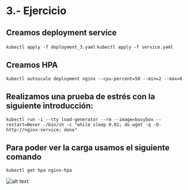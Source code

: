 # 3.- Ejercicio

## Creamos deployment service

``` kubectl apply -f deployment_3.yaml ```
``` kubectl apply -f service.yaml ```


## Creamos HPA

``` kubectl autoscale deployment nginx --cpu-percent=50 --min=2 --max=6 ```

## Realizamos una prueba de estrés con la siguiente introducción:

```kubectl run -i --tty load-generator --rm --image=busybox --restart=Never -/bin/sh -c "while sleep 0.01; do wget -q -O- http://nginx-service; done"```

## Para poder ver la carga usamos el siguiente comando

```kubectl get hpa nginx-hpa```

![alt text](images/imagen2.png)

